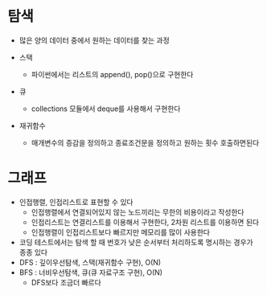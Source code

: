 # 탐색
- 많은 양의 데이터 중에서 원하는 데이터를 찾는 과정
- 스택
    - 파이썬에서는 리스트의 append(), pop()으로 구현한다

- 큐
    - collections 모듈에서 deque를 사용해서 구현한다

- 재귀함수
    - 매개변수의 증감을 정의하고 종료조건문을 정의하고 원하는 횟수 호출하면된다

# 그래프 
- 인접행렬, 인접리스트로 표현할 수 있다
    - 인접행렬에서 연결되어있지 않는 노드끼리는 무한의 비용이라고 작성한다
    - 인접리스트는 연결리스트를 이용해서 구현한다, 2차원 리스트를 이용하면 된다
    - 인접행렬이 인접리스트보다 빠르지만 메모리를 많이 사용한다
- 코딩 테스트에서는 탐색 할 때 번호가 낮은 순서부터 처리하도록 명시하는 경우가 종종 있다
- DFS : 깊이우선탐색, 스택(재귀함수 구현), O(N)
- BFS : 너비우선탐색, 큐(큐 자료구조 구현), O(N)
    - DFS보다 조금더 빠르다
    



